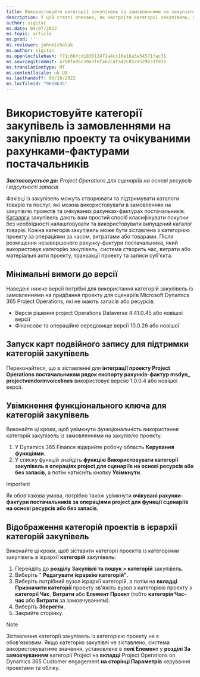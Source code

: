 ```yaml
---
title: Використовуйте категорії закупівель із замовленнями на закупівлю проекту та очікуваними рахунками-фактурами постачальників
description: У цій статті описано, як настроїти категорії закупівель, які можна використовувати для замовлень на закупівлю проекту та очікуваних рахунків-фактур постачальників.
author: sigitac
ms.date: 04/07/2022
ms.topic: article
ms.prod: ''
ms.reviewer: johnmichalak
ms.author: sigitac
ms.openlocfilehash: f71c6bfcd183613471a4cc10e16a5a54571fac31
ms.sourcegitcommit: a798fed5c59e3fefa62cdfa42c852d529b33fd35
ms.translationtype: MT
ms.contentlocale: uk-UA
ms.lasthandoff: 06/18/2022
ms.locfileid: "9028635"
---
```

# <a name="use-procurement-categories-with-project-purchase-orders-and-pending-vendor-invoices"></a>Використовуйте категорії закупівель із замовленнями на закупівлю проекту та очікуваними рахунками-фактурами постачальників

_**Застосовується до:** Project Operations для сценаріїв на основі ресурсів і відсутності запасів_

Фахівці із закупівель можуть створювати та підтримувати каталоги товарів та послуг, які можна використовувати в замовленнях на закупівлю проектів та очікуваних рахунках-фактурах постачальників. [Каталоги](/dynamics365/supply-chain/procurement/procurement-catalogs) закупівель дають вам простий спосіб класифікувати покупки без необхідності налаштовувати та використовувати випущений каталог товарів. Кожна категорія закупівель може бути зіставлена з категорією проекту за операціями за часом, витратами або товарами. Після розміщення незавершеного рахунку-фактури постачальника, який використовує категорію закупівель, система створить час, витрати або матеріальні акти проекту, транзакції проекту та записи суб'єкта.

## <a name="minimum-version-requirements"></a>Мінімальні вимоги до версії

Наведені нижче версії потрібні для використання категорій закупівель із замовленнями на придбання проекту для сценаріїв Microsoft Dynamics 365 Project Operations, які не мають запасів або ресурсів:

- Версія рішення project Operations Dataverse 4.41.0.45 або новішої версії
- Фінансове та операційне середовище версії 10.0.26 або новішої

## <a name="run-dual-write-maps-for-procurement-category-support"></a>Запуск карт подвійного запису для підтримки категорій закупівель

Переконайтеся, що в зіставленні для **інтеграції проекту Project Operations постачальником рядок експорту рахунків-фактур msdyn\_ projectvendorinvoicelines** використовує версію 1.0.0.4 або новішої версії.

## <a name="enable-the-feature-key-for-procurement-categories"></a>Увімкнення функціонального ключа для категорій закупівель

Виконайте ці кроки, щоб увімкнути функціональність використання категорій закупівель із замовленнями на закупівлю проекту.

1. У Dynamics 365 Finance відкрийте робочу область **Керування функціями**.
1. У списку функцій знайдіть **функцію Використовувати категорії закупівель в операціях project для сценаріїв на основі ресурсів або без запасів**, а потім натисніть кнопку **Увімкнути**.

> [!IMPORTANT]
> Як обов'язкова умова, потрібно також увімкнути **очікувані рахунки-фактури постачальників за операціями project для функції сценаріїв на основі ресурсів або без запасів**.

## <a name="map-project-categories-in-the-procurement-category-hierarchy"></a>Відображення категорій проектів в ієрархії категорій закупівель

Виконайте ці кроки, щоб зіставити категорії проектів із категоріями закупівель в ієрархії **категорій** закупівель:

1. Перейдіть до **розділу Закупівлі та пошук \> категорій** закупівель.
1. Виберіть " **Редагувати ієрархію категорій"**.
1. Виберіть потрібний вузол ієрархії категорій, а потім на **вкладці Призначити категорії** проекту зв'яжіть вузол з категорією проекту з **категорії Час**, **Витрати** або **Елемент Проект** (тобто **категорія Час-час** або **Витрати** за замовчуванням).
1. Виберіть **Зберегти**.
1. Закрийте сторінку.

> [!NOTE]
> Зіставлення категорії закупівель із категорією проекту не є обов'язковим. Якщо категорію закупівлі не зіставлено, система використовуватиме значення, установлене в **полі Елемент** у **розділі За замовчуванням** категорії Project на **вкладці** Project Operations on Dynamics 365 Customer engagement **на сторінці Параметрів** керування проектами та обліку.
